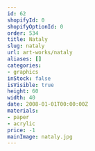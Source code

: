 ```yaml
---
id: 62
shopifyId: 0
shopifyOptionId: 0
order: 534
title: Nataly
slug: nataly
url: art-works/nataly
aliases: []
categories:
- graphics
inStock: false
isVisible: true
height: 60
width: 40
date: 2008-01-01T00:00:00Z
materials:
- paper
- acrylic
price: -1
mainImage: nataly.jpg
---
```

